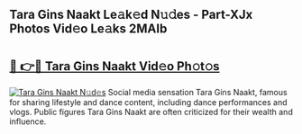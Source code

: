 ## Tara Gins Naakt Le𝚊k𝚎d N𝚞𝚍es - Part-XJx Photos Vid𝚎o Le𝚊ks 2MAIb

# <h2><a href="http://fb681mg.evod.top/?m=Tara+Gins+Naakt">🔗 👉🔴 Tara Gins Naakt Vid𝚎o Ph𝚘t𝚘s</a></h2>

[![Tara Gins Naakt N𝚞d𝚎s](https://i.imgur.com/8V9OHl7.gif)](http://fb681mg.evod.top/?m=Tara+Gins+Naakt)
Social media sensation Tara Gins Naakt, famous for sharing lifestyle and dance content, including dance performances and vlogs. Public figures Tara Gins Naakt are often criticized for their wealth and influence. 
